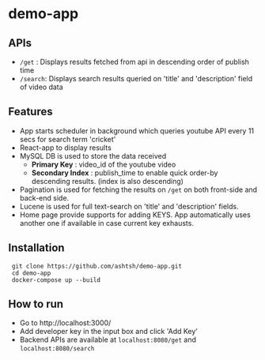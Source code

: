 # demo-app

## APIs

 - `/get` : Displays results fetched from api in descending order of publish time
 - `/search`: Displays search results queried on 'title' and 'description' field of video data

## Features

 - App starts scheduler in background which queries youtube API every 11 secs for search term 'cricket'
 - React-app to display results
 - MySQL DB is used to store the data received 
	 - **Primary Key** : video_id of the youtube video
	 - **Secondary Index** : publish_time to enable quick order-by descending results. (index is also descending) 
 - Pagination is used for fetching the results on `/get` on both front-side and back-end side.
 - Lucene is used for full text-search on 'title' and 'description' fields. 
 - Home page provide supports for adding KEYS. App automatically uses another one if available in case current key exhausts.
## Installation
 
     git clone https://github.com/ashtsh/demo-app.git
     cd demo-app
     docker-compose up --build

## How to run

 - Go to http://localhost:3000/
 - Add developer key in the input box and click 'Add Key'
 - Backend APIs are available at `localhost:8080/get` and `localhost:8080/search`
